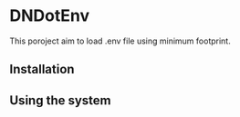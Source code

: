 # DNDotEnv

This poroject aim to load .env file using minimum footprint.

## Installation


## Using the system
